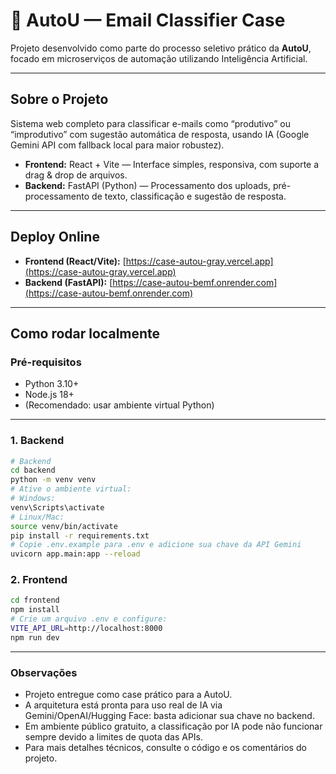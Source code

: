 # 🤖 AutoU — Email Classifier Case

Projeto desenvolvido como parte do processo seletivo prático da **AutoU**, focado em microserviços de automação utilizando Inteligência Artificial.

---

## **Sobre o Projeto**
Sistema web completo para classificar e-mails como “produtivo” ou “improdutivo” com sugestão automática de resposta, usando IA (Google Gemini API com fallback local para maior robustez).

- **Frontend:** React + Vite — Interface simples, responsiva, com suporte a drag & drop de arquivos.
- **Backend:** FastAPI (Python) — Processamento dos uploads, pré-processamento de texto, classificação e sugestão de resposta.

---

## **Deploy Online**
- **Frontend (React/Vite):** [https://case-autou-gray.vercel.app](https://case-autou-gray.vercel.app)
- **Backend (FastAPI):** [https://case-autou-bemf.onrender.com](https://case-autou-bemf.onrender.com)

---

## **Como rodar localmente**

### **Pré-requisitos**
- Python 3.10+
- Node.js 18+
- (Recomendado: usar ambiente virtual Python)

---

### **1. Backend**
```bash
# Backend
cd backend
python -m venv venv
# Ative o ambiente virtual:
# Windows:
venv\Scripts\activate
# Linux/Mac:
source venv/bin/activate
pip install -r requirements.txt
# Copie .env.example para .env e adicione sua chave da API Gemini
uvicorn app.main:app --reload
```

### **2. Frontend**
```bash
cd frontend
npm install
# Crie um arquivo .env e configure:
VITE_API_URL=http://localhost:8000
npm run dev
```
---

### Observações

- Projeto entregue como case prático para a AutoU.
- A arquitetura está pronta para uso real de IA via Gemini/OpenAI/Hugging Face: basta adicionar sua chave no backend.
- Em ambiente público gratuito, a classificação por IA pode não funcionar sempre devido a limites de quota das APIs.
- Para mais detalhes técnicos, consulte o código e os comentários do projeto.

